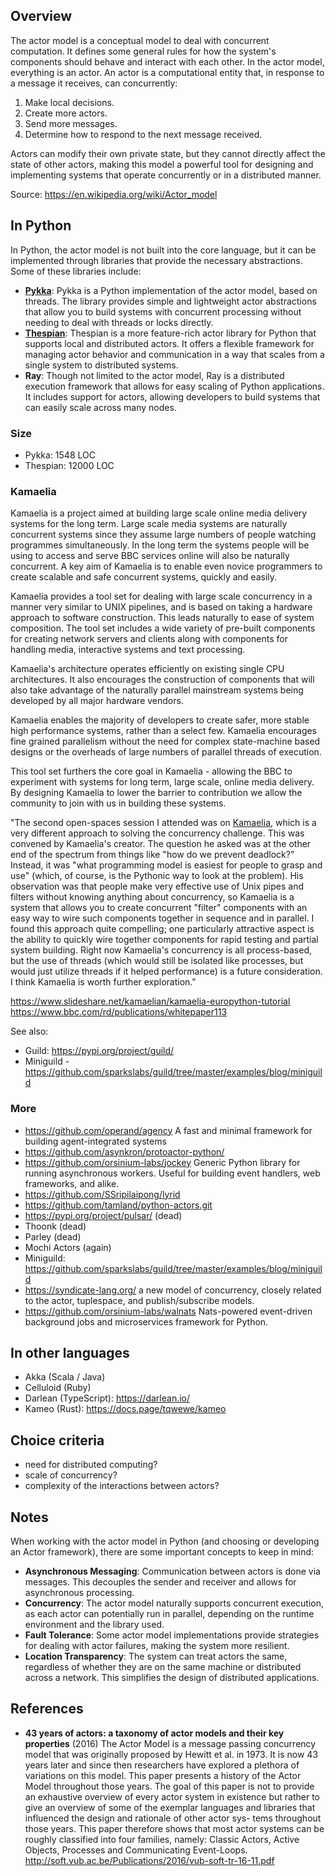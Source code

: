 ## Overview

The actor model is a conceptual model to deal with concurrent computation. It defines some general rules for how the system's components should behave and interact with each other. In the actor model, everything is an actor. An actor is a computational entity that, in response to a message it receives, can concurrently:

1. Make local decisions.
2. Create more actors.
3. Send more messages.
4. Determine how to respond to the next message received.

Actors can modify their own private state, but they cannot directly affect the state of other actors, making this model a powerful tool for designing and implementing systems that operate concurrently or in a distributed manner.

Source: <https://en.wikipedia.org/wiki/Actor_model>

## In Python

In Python, the actor model is not built into the core language, but it can be implemented through libraries that provide the necessary abstractions. Some of these libraries include:

- **[Pykka](https://github.com/jodal/pykka)**: Pykka is a Python implementation of the actor model, based on threads. The library provides simple and lightweight actor abstractions that allow you to build systems with concurrent processing without needing to deal with threads or locks directly.
- **[Thespian](https://github.com/kquick/Thespian)**: Thespian is a more feature-rich actor library for Python that supports local and distributed actors. It offers a flexible framework for managing actor behavior and communication in a way that scales from a single system to distributed systems.
- **Ray**: Though not limited to the actor model, Ray is a distributed execution framework that allows for easy scaling of Python applications. It includes support for actors, allowing developers to build systems that can easily scale across many nodes.

### Size

- Pykka: 1548 LOC
- Thespian: 12000 LOC

### Kamaelia

Kamaelia is a project aimed at building large scale online media delivery systems for the long term. Large scale media systems are naturally concurrent systems since they assume large numbers of people watching programmes simultaneously. In the long term the systems people will be using to access and serve BBC services online will also be naturally concurrent. A key aim of Kamaelia is to enable even novice programmers to create scalable and safe concurrent systems, quickly and easily.

Kamaelia provides a tool set for dealing with large scale concurrency in a manner very similar to UNIX pipelines, and is based on taking a hardware approach to software construction. This leads naturally to ease of system composition. The tool set includes a wide variety of pre-built components for creating network servers and clients along with components for handling media, interactive systems and text processing.

Kamaelia's architecture operates efficiently on existing single CPU architectures. It also encourages the construction of components that will also take advantage of the naturally parallel mainstream systems being developed by all major hardware vendors.

Kamaelia enables the majority of developers to create safer, more stable high performance systems, rather than a select few. Kamaelia encourages fine grained parallelism without the need for complex state-machine based designs or the overheads of large numbers of parallel threads of execution.

This tool set furthers the core goal in Kamaelia - allowing the BBC to experiment with systems for long term, large scale, online media delivery. By designing Kamaelia to lower the barrier to contribution we allow the community to join with us in building these systems.

"The second open-spaces session I attended was on [Kamaelia](http://www.kamaelia.org/Home), which is a very different approach to solving the concurrency challenge. This was convened by Kamaelia's creator. The question he asked was at the other end of the spectrum from things like "how do we prevent deadlock?" Instead, it was "what programming model is easiest for people to grasp and use" (which, of course, is the Pythonic way to look at the problem). His observation was that people make very effective use of Unix pipes and filters without knowing anything about concurrency, so Kamaelia is a system that allows you to create concurrent "filter" components with an easy way to wire such components together in sequence and in parallel. I found this approach quite compelling; one particularly attractive aspect is the ability to quickly wire together components for rapid testing and partial system building. Right now Kamaelia's concurrency is all process-based, but the use of threads (which would still be isolated like processes, but would just utilize threads if it helped performance) is a future consideration. I think Kamaelia is worth further exploration."

https://www.slideshare.net/kamaelian/kamaelia-europython-tutorial
https://www.bbc.com/rd/publications/whitepaper113

See also:

- Guild: https://pypi.org/project/guild/
- Miniguild - https://github.com/sparkslabs/guild/tree/master/examples/blog/miniguild

### More

- https://github.com/operand/agency A fast and minimal framework for building agent-integrated systems
- https://github.com/asynkron/protoactor-python/
- https://github.com/orsinium-labs/jockey Generic Python library for running asynchronous workers. Useful for building event handlers, web frameworks, and alike.
- https://github.com/SSripilaipong/lyrid
- https://github.com/tamland/python-actors.git
- https://pypi.org/project/pulsar/ (dead)
- Thoonk (dead)
- Parley (dead)
- Mochi Actors (again)
- Miniguild: https://github.com/sparkslabs/guild/tree/master/examples/blog/miniguild
- https://syndicate-lang.org/ a new model of concurrency, closely related to the actor, tuplespace, and publish/subscribe models.
- https://github.com/orsinium-labs/walnats Nats-powered event-driven background jobs and microservices framework for Python.

## In other languages

- Akka (Scala / Java)
- Celluloid (Ruby)
- Darlean (TypeScript): https://darlean.io/
- Kameo (Rust): https://docs.page/tqwewe/kameo

## Choice criteria

- need for distributed computing?
- scale of concurrency?
- complexity of the interactions between actors?

## Notes

When working with the actor model in Python (and choosing or developing an Actor framework), there are some important concepts to keep in mind:

- **Asynchronous Messaging**: Communication between actors is done via messages. This decouples the sender and receiver and allows for asynchronous processing.
- **Concurrency**: The actor model naturally supports concurrent execution, as each actor can potentially run in parallel, depending on the runtime environment and the library used.
- **Fault Tolerance**: Some actor model implementations provide strategies for dealing with actor failures, making the system more resilient.
- **Location Transparency**: The system can treat actors the same, regardless of whether they are on the same machine or distributed across a network. This simplifies the design of distributed applications.

## References

- **43 years of actors: a taxonomy of actor models and their key properties** (2016)
    The Actor Model is a message passing concurrency model that was originally proposed by Hewitt et al. in 1973. It is now 43 years later and since then researchers have explored a plethora of variations on this model. This paper presents a history of the Actor Model throughout those years. The goal of this paper is not to provide an exhaustive overview of every actor system in existence but rather to give an overview of some of the exemplar languages and libraries that influenced the design and rationale of other actor sys- tems throughout those years. This paper therefore shows that most actor systems can be roughly classified into four families, namely: Classic Actors, Active Objects, Processes and Communicating Event-Loops.
    http://soft.vub.ac.be/Publications/2016/vub-soft-tr-16-11.pdf

